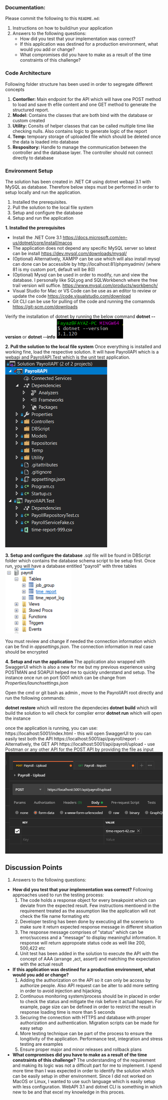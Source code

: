 ### Documentation:

Please commit the following to this `README.md`:

1. Instructions on how to build/run your application
1. Answers to the following questions:
   - How did you test that your implementation was correct?
   - If this application was destined for a production environment, what would you add or change?
   - What compromises did you have to make as a result of the time constraints of this challenge?

### Code Architecture

Following folder structure has been used in order to segregate different concepts
1. **Contorller:** Main endpoint for the API which will have one POST method to load and save th efile content and one GET method to generate the structured report.
2. **Model:** Contains the classes that are both bind with the database or custom created
3. **Utility:** Consits of helper classes that can be called multiple time like checking nulls. Also contains logic to generate logic of the report
4. **Temp:** tempoary storage of uploaded file which should be deleted once the data is loaded into database
5. **Respository:** Handle to manage the communication between the controller and the database layer. The controller should not connect directly to database

### Environment Setup

The solution has been created in .NET C# using dotnet webapi 3.1 with MySQL as database. Therefore below steps must be performed in order to setup locally and run the application.

1. Installed the prerequisites.
2. Pull the solution to the local file system
3. Setup and configure the database
4. Setup and run the application

**1. Installed the prerequisites** 

- Install the .NET Core 3.1 
https://docs.microsoft.com/en-us/dotnet/core/install/macos
- The application does not depend any specific MySQL server so latest can be install https://dev.mysql.com/downloads/mysql/
- (Optional) Alternatively, XAMPP can be use which will also install mysql can done can be accessible by http://localhost:81/phpmyadmin/ (where 81 is my custom port, default will be 80)
- (Optional) Mysql can be used in order to modify, run and view the database. I personally like SQLyog and SQLWorkbench where the free trail version will suffice.
https://www.mysql.com/products/workbench/
- Visual Studio for Mac or VS Code can be use as an editor to review or update the code
https://code.visualstudio.com/download
- Git CLI can be use for pulling of the code and running the comamnds 
https://git-scm.com/downloads

Verify the installation of dotnet by running the below command
**dotnet --version** or **dotnet --info**
![img_dotnet_version](https://raw.githubusercontent.com/fayaza/se-challenge-payroll/master/setup_images/dotnet_version.png)

**2. Pull the solution to the local file system**
Once everything is installed and working fine, load the respective solution. It will have PayrollAPI which is a webapi and PayrollAPI.Test which is the unit test application.
![img_solution_explorer](https://raw.githubusercontent.com/fayaza/se-challenge-payroll/master/setup_images/solution_explorer.png)

**3. Setup and configure the database**
.sql file will be found in DBScript folder which contains the database schema script to be setup first. Once run, you will have a database entitled "payroll" with three tables
![img_payroll_db](https://raw.githubusercontent.com/fayaza/se-challenge-payroll/master/setup_images/payroll_db.PNG)

You must review and change if needed the connection information which can be find in _appsettings.json_. The connection information in real case should be encrypted

**4. Setup and run the application**
The application also wrapped with SwaggerUI which is also a new for me but my previous experience using POSTMAN and SOAPUI helped me to quickly understand and setup.
The instance once run on port 5001 which can be change from _Properties/launchsettings.json_

Open the cmd or git bash as admin , move to the PayrollAPI root directly and run the following commands:

**dotnet restore** which will restore the dependecies
**dotnet build** which will build the solution to will check for complier error
**dotnet run** which will open the instance

once the application is running, you can use:
https://localhost:5001/index.html - this will open SwaggerUI to you can easily test both the API
https://localhost:5001/api/payroll/report - Alternatively, the GET API
https://localhost:5001/api/payroll/upload - use Postman or any other API for the POST API by providing the file as input
![img_postman_upload](https://raw.githubusercontent.com/fayaza/se-challenge-payroll/master/setup_images/postman_upload.PNG)


## Discussion Points
1. Answers to the following questions:
- **How did you test that your implementation was correct?**
Following approaches used to run the testing process:
    1. The code holds a response object for every breakpoint which can deviate from the expected result. Few instructions mentioend in the requirement treated as the assumption like the application will not check the file name formating etc
    2. Developer testing has been done by executing all the scenerio to make sure it return expected response message in different situation
    3. The response message comprises of "status" which can be error/success and a "message" to display meaningful information. It response will return appropoate status code as well like 200, 500,422 etc
    4. Unit test has been added in the solution to execute the API with the concept of AAA (arrange ,act, assert) and matching the expectation with the actual result
- **If this application was destined for a production environment, what would you add or change?**
    1. Adding the authorization on the API so it can only be access by authorize people. Also API request can be alter to add more setting in order to avoid injection and hijacking.
    2. Continuous monitoring system/process should be in placed in order to check the status and mitigate the risk before it actuall happen. For example, page size can be defined in order to restrict the result in response loading time is more than 5 seconds
    3. Securing the connection with HTTPS and database with proper authorization and authentication. Migration scripts can be made for easy setup
    4. More testing technique can be part of the process to ensure the longitivity of the application. Performance test, integration and stress testing are examples
    5. Ensure proper major and minor releases and rollback plans
 - **What compromises did you have to make as a result of the time constraints of this challenge?**
 The understanding of the requirement and making its logic was not a difficult part for me to implement. I spend more time than I was expected in order to identify the solution which can be easily setup in other environment. Since I did not worked on MacOS or Linux, I wanted to use such language which is easily setup with less configuration. WebAPI 3.1 and dotnet CLI is something in which new to be and that excel my knowledge in this proces.
